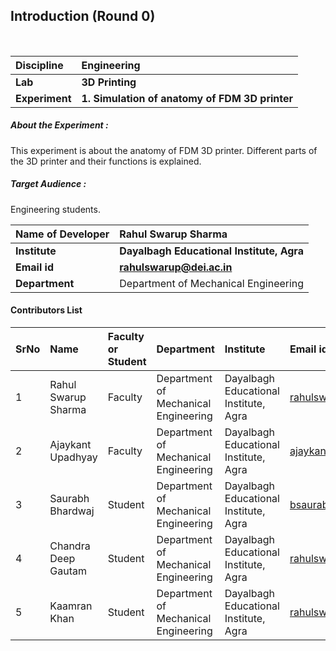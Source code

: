 ## Introduction (Round 0)
<br>

<b>Discipline |<b>Engineering 
  :--|:--|
<b> Lab | <b> 3D Printing
<b> Experiment|     <b> 1. Simulation of anatomy of FDM 3D printer

<h5> About the Experiment : </h5>

This experiment is about the anatomy of FDM 3D printer. Different parts of the 3D printer and their functions is explained.

<h5> Target Audience : </h5>

Engineering students.

<b>Name of Developer | <b> Rahul Swarup Sharma
:--|:--|
<b> Institute | <b> Dayalbagh Educational Institute, Agra
<b> Email id|     <b> rahulswarup@dei.ac.in
<b> Department | Department of Mechanical Engineering 

#### Contributors List

SrNo | Name | Faculty or Student | Department| Institute | Email id
:--|:--|:--|:--|:--|:--|
1 | Rahul Swarup Sharma | Faculty | Department of Mechanical Engineering  | Dayalbagh Educational Institute, Agra |rahulswarup@dei.ac.in
2 | Ajaykant Upadhyay | Faculty | Department of Mechanical Engineering  | Dayalbagh Educational Institute, Agra | ajaykant900@gmail.com
3 | Saurabh Bhardwaj | Student | Department of Mechanical Engineering  | Dayalbagh Educational Institute, Agra | bsaurabh34@gmail.com
4 | Chandra Deep Gautam | Student | Department of Mechanical Engineering | Dayalbagh Educational Institute, Agra |rahulswarup@dei.ac.in
5 | Kaamran Khan| Student | Department of Mechanical Engineering  | Dayalbagh Educational Institute, Agra |rahulswarup@dei.ac.in
